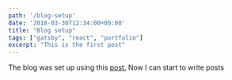 ```yaml
---
path: '/blog-setup'
date: '2018-03-30T12:34:00+00:00'
title: "Blog setup"
tags: ["gatsby", "react", "portfolio"]
excerpt: "This is the first post"
---
```

The blog was set up using this [post.](https://blog.bitsrc.io/build-your-own-blog-using-gatsby-and-react-a1255a5ab086)
Now I can start to write posts
